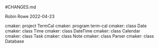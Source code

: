 #CHANGES.md

Robin Rowe 2022-04-23

cmaker: project TermCal
cmaker: program term-cal
cmaker: class Date
cmaker: class Time
cmaker: class DateTime
cmaker: class Calendar
cmaker: class Task
cmaker: class Note
cmaker: class Parser
cmaker: class Database
